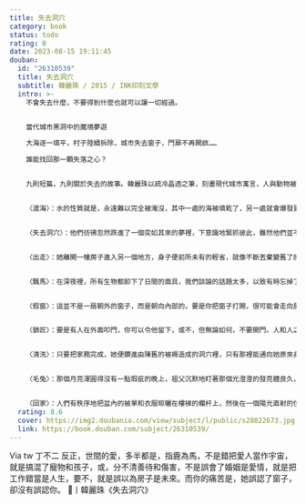 ```yaml
---
title: 失去洞穴
category: book
status: todo
rating: 0
date: 2023-08-15 19:11:45
douban:
  id: "26310539"
  title: 失去洞穴
  subtitle: 韓麗珠 / 2015 / INK印刻文學
  intro: >-
    不會失去什麼，不要得到什麼也就可以讓一切經過。


    當代城市黑洞中的魔境夢遊

    大海逐一填平，村子陸續拆除，城市失去窗子，門扉不再開啟……

    誰能找回那一顆失落之心？


    九則短篇，九則關於失去的故事。韓麗珠以疏冷晶透之筆，刻畫現代城市寓言，人與動物被擱在各自的軌道上，運行，以及逃離。無海國度的渡海者、瞎了一隻眼的鳥、齧咬自己手臂的女人、擁抱樹木的賣藥人、追捕殺貓疑犯的執法者、急速膨脹的貓、無窗大樓的繪窗者、每天凌晨歸來的失蹤者、宰殺兔子的家族、被大火奪去一切的工廠老闆……，他們帶著來源不明的痛楚，面對無法打開的門，在命運的殘局裡往返遊蕩，難以覺察，無可躲避，而她說：「這一切將永不過去。」


    〈渡海〉：水的性質就是，永遠難以完全被淹沒，其中一處的海被填乾了，另一處就會爆發更洶湧的水。這麼多年以來，人們從沒有一刻像目前這樣，清楚地看見，那些已經逐一消失了的海。


    〈失去洞穴〉：他們彷彿忽然跌進了一個突如其來的夢裡，下意識地緊抓彼此，雖然他們並不肯定對方是否可靠的人，但受害使他們別無選擇。


    〈出走〉：她離開一幢房子進入另一個地方，身子便前所未有的輕省，就像不斷丟棄變舊了的自己以及一切，在瘋狂旋轉的無重狀態裡，她找到了自己的中心點。


    〈飄馬〉：在深夜裡，所有生物都卸下了日間的面具，我們談論的話題太多，以致有時忘掉了彼此的界線，使我輕易地生出了幻覺，以為我們即將發展成一對親密的伴侶，而我並不懼怕，牠始終是，一頭貓。


    〈假窗〉：這並不是一扇朝外的窗子，而是朝向內部的，要是你把窗子打開，很可能會走向屋子的更深處。


    〈鎖匠〉：要是有人在外面叩門，你可以令他留下，或不，但無論如何，不要開門。人和人之間，只要隔著至少一扇門，便能安然無恙地相處或分離。


    〈清洗〉：只要把家務完成，她便鑽進由陳舊的被褥造成的洞穴裡，只有那裡能通向她原來身處的世界。


    〈毛兔〉：那個月亮渾圓得沒有一點瑕疵的晚上，祖父沉默地盯著那個光澄澄的發亮體良久，然後向我們宣布︰「由明天開始，我們要每天烹調一隻兔子，吃掉牠，最好連骨頭也不剩下來。」他說這是目前為此，唯一有可能杜絕家族裡的新生兒長出大板牙的方法。


    〈回家〉：人們有秩序地把盆內的被單和衣服晾曬在樓梯的欄杆上，然後在一個陽光直射的位置抱著自己的膝蓋蹲下來，把頭埋在手臂和膝蓋之間，靜默著，很久，一動也沒有動。像一個封存了的繭。
  rating: 8.6
  cover: https://img2.doubanio.com/view/subject/l/public/s28822673.jpg
  link: https://book.douban.com/subject/26310539/
---
```


Via tw 丁不二 反正，世間的愛，多半都是，指鹿為馬，不是錯把愛人當作宇宙，就是搞混了寵物和孩子，或，分不清善待和傷害，不是誤會了婚姻是愛情，就是把工作錯當是人生，要不，就是誤以為房子是未來。而你的痛苦是，她誤認了窗子，卻沒有誤認你。
📖丨韓麗珠《失去洞穴》
